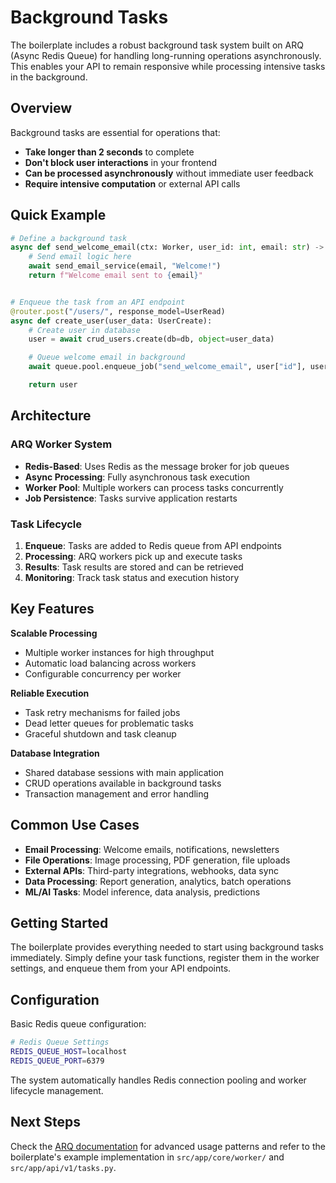 # Background Tasks

The boilerplate includes a robust background task system built on ARQ (Async Redis Queue) for handling long-running operations asynchronously. This enables your API to remain responsive while processing intensive tasks in the background.

## Overview

Background tasks are essential for operations that:

- **Take longer than 2 seconds** to complete
- **Don't block user interactions** in your frontend
- **Can be processed asynchronously** without immediate user feedback
- **Require intensive computation** or external API calls

## Quick Example

```python
# Define a background task
async def send_welcome_email(ctx: Worker, user_id: int, email: str) -> str:
    # Send email logic here
    await send_email_service(email, "Welcome!")
    return f"Welcome email sent to {email}"


# Enqueue the task from an API endpoint
@router.post("/users/", response_model=UserRead)
async def create_user(user_data: UserCreate):
    # Create user in database
    user = await crud_users.create(db=db, object=user_data)

    # Queue welcome email in background
    await queue.pool.enqueue_job("send_welcome_email", user["id"], user["email"])

    return user
```

## Architecture

### ARQ Worker System

- **Redis-Based**: Uses Redis as the message broker for job queues
- **Async Processing**: Fully asynchronous task execution
- **Worker Pool**: Multiple workers can process tasks concurrently
- **Job Persistence**: Tasks survive application restarts

### Task Lifecycle

1. **Enqueue**: Tasks are added to Redis queue from API endpoints
1. **Processing**: ARQ workers pick up and execute tasks
1. **Results**: Task results are stored and can be retrieved
1. **Monitoring**: Track task status and execution history

## Key Features

**Scalable Processing**

- Multiple worker instances for high throughput
- Automatic load balancing across workers
- Configurable concurrency per worker

**Reliable Execution**

- Task retry mechanisms for failed jobs
- Dead letter queues for problematic tasks
- Graceful shutdown and task cleanup

**Database Integration**

- Shared database sessions with main application
- CRUD operations available in background tasks
- Transaction management and error handling

## Common Use Cases

- **Email Processing**: Welcome emails, notifications, newsletters
- **File Operations**: Image processing, PDF generation, file uploads
- **External APIs**: Third-party integrations, webhooks, data sync
- **Data Processing**: Report generation, analytics, batch operations
- **ML/AI Tasks**: Model inference, data analysis, predictions

## Getting Started

The boilerplate provides everything needed to start using background tasks immediately. Simply define your task functions, register them in the worker settings, and enqueue them from your API endpoints.

## Configuration

Basic Redis queue configuration:

```bash
# Redis Queue Settings
REDIS_QUEUE_HOST=localhost
REDIS_QUEUE_PORT=6379
```

The system automatically handles Redis connection pooling and worker lifecycle management.

## Next Steps

Check the [ARQ documentation](https://arq-docs.helpmanual.io/) for advanced usage patterns and refer to the boilerplate's example implementation in `src/app/core/worker/` and `src/app/api/v1/tasks.py`.
